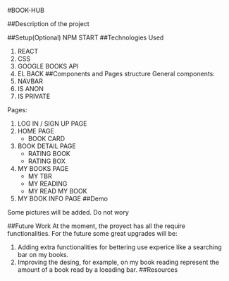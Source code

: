 #BOOK-HUB

##Description of the project

##Setup(Optional)
NPM START
##Technologies Used
1. REACT
2. CSS
3. GOOGLE BOOKS API
4. EL BACK 
##Components and Pages structure
General components:
1. NAVBAR
2. IS ANON
3. IS PRIVATE

Pages: 
1. LOG IN / SIGN UP PAGE
2. HOME PAGE 
    - BOOK CARD
3. BOOK DETAIL PAGE
    - RATING BOOK
    - RATING BOX
4. MY BOOKS PAGE
    - MY TBR
    - MY READING
    - MY READ
        MY BOOK
5. MY BOOK INFO PAGE
##Demo

Some pictures will be added. Do not wory

##Future Work
At the moment, the proyect has all the require functionalities. For the future some great upgrades will be:
  1. Adding extra functionalities for bettering use experice like a searching bar on my books.
  2. Improving the desing, for example, on my book reading represent the amount of a book read by a loeading bar.
##Resources
